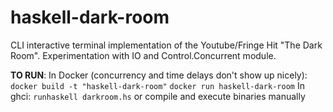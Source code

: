 # haskell-dark-room
CLI interactive terminal implementation of the Youtube/Fringe Hit "The Dark Room". Experimentation with IO and Control.Concurrent module.

**TO RUN**:
In Docker (concurrency and time delays don't show up nicely): `docker build -t "haskell-dark-room"` `docker run haskell-dark-room`
In ghci: `runhaskell darkroom.hs` or compile and execute binaries manually
